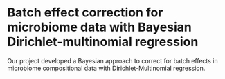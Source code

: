 # Batch effect correction for microbiome data with Bayesian Dirichlet-multinomial regression 
Our project developed a Bayesian approach to correct for batch effects in microbiome compositional data with Dirichlet-Multinomial regression.

